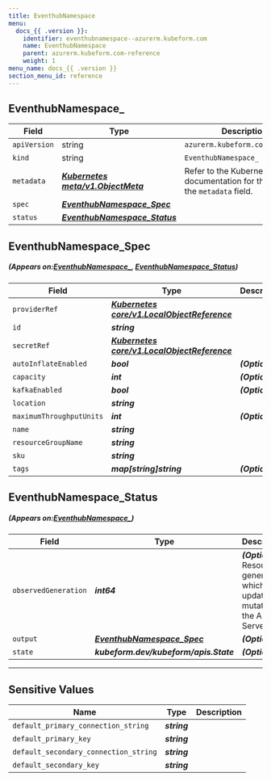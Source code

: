 ```yaml
---
title: EventhubNamespace 
menu:
  docs_{{ .version }}:
    identifier: eventhubnamespace--azurerm.kubeform.com
    name: EventhubNamespace 
    parent: azurerm.kubeform.com-reference
    weight: 1
menu_name: docs_{{ .version }}
section_menu_id: reference
---
```


## EventhubNamespace_
| Field | Type | Description |
| ------ | ----- | ----------- |
| `apiVersion` | string | `azurerm.kubeform.com/v1alpha1` |
|    `kind` | string | `EventhubNamespace_` |
| `metadata` | ***[Kubernetes meta/v1.ObjectMeta](https://kubernetes.io/docs/reference/generated/kubernetes-api/v1.13/#objectmeta-v1-meta)***|Refer to the Kubernetes API documentation for the fields of the `metadata` field.|
| `spec` | ***[EventhubNamespace_Spec](#EventhubNamespace_Spec)***||
| `status` | ***[EventhubNamespace_Status](#EventhubNamespace_Status)***||
## EventhubNamespace_Spec
##### (Appears on:[EventhubNamespace_](#EventhubNamespace_), [EventhubNamespace_Status](#EventhubNamespace_Status))
| Field | Type | Description |
| ------ | ----- | ----------- |
| `providerRef` | ***[Kubernetes core/v1.LocalObjectReference](https://kubernetes.io/docs/reference/generated/kubernetes-api/v1.13/#localobjectreference-v1-core)***||
| `id` | ***string***||
| `secretRef` | ***[Kubernetes core/v1.LocalObjectReference](https://kubernetes.io/docs/reference/generated/kubernetes-api/v1.13/#localobjectreference-v1-core)***||
| `autoInflateEnabled` | ***bool***| ***(Optional)*** |
| `capacity` | ***int***| ***(Optional)*** |
| `kafkaEnabled` | ***bool***| ***(Optional)*** |
| `location` | ***string***||
| `maximumThroughputUnits` | ***int***| ***(Optional)*** |
| `name` | ***string***||
| `resourceGroupName` | ***string***||
| `sku` | ***string***||
| `tags` | ***map[string]string***| ***(Optional)*** |
## EventhubNamespace_Status
##### (Appears on:[EventhubNamespace_](#EventhubNamespace_))
| Field | Type | Description |
| ------ | ----- | ----------- |
| `observedGeneration` | ***int64***| ***(Optional)*** Resource generation, which is updated on mutation by the API Server.|
| `output` | ***[EventhubNamespace_Spec](#EventhubNamespace_Spec)***| ***(Optional)*** |
| `state` | ***kubeform.dev/kubeform/apis.State***| ***(Optional)*** |
---
## Sensitive Values
| Name | Type | Description |
|------|------|-------------|
| `default_primary_connection_string` | ***string*** ||
| `default_primary_key` | ***string*** ||
| `default_secondary_connection_string` | ***string*** ||
| `default_secondary_key` | ***string*** ||
